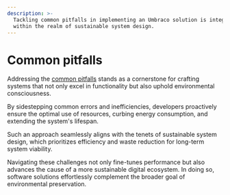 ```yaml
---
description: >-
  Tackling common pitfalls in implementing an Umbraco solution is integral
  within the realm of sustainable system design.
---
```


# Common pitfalls

Addressing the [common pitfalls](https://docs.umbraco.com/umbraco-cms/reference/common-pitfalls) stands as a cornerstone for crafting systems that not only excel in functionality but also uphold environmental consciousness.&#x20;

By sidestepping common errors and inefficiencies, developers proactively ensure the optimal use of resources, curbing energy consumption, and extending the system's lifespan.

Such an approach seamlessly aligns with the tenets of sustainable system design, which prioritizes efficiency and waste reduction for long-term system viability.

Navigating these challenges not only fine-tunes performance but also advances the cause of a more sustainable digital ecosystem. In doing so, software solutions effortlessly complement the broader goal of environmental preservation.
